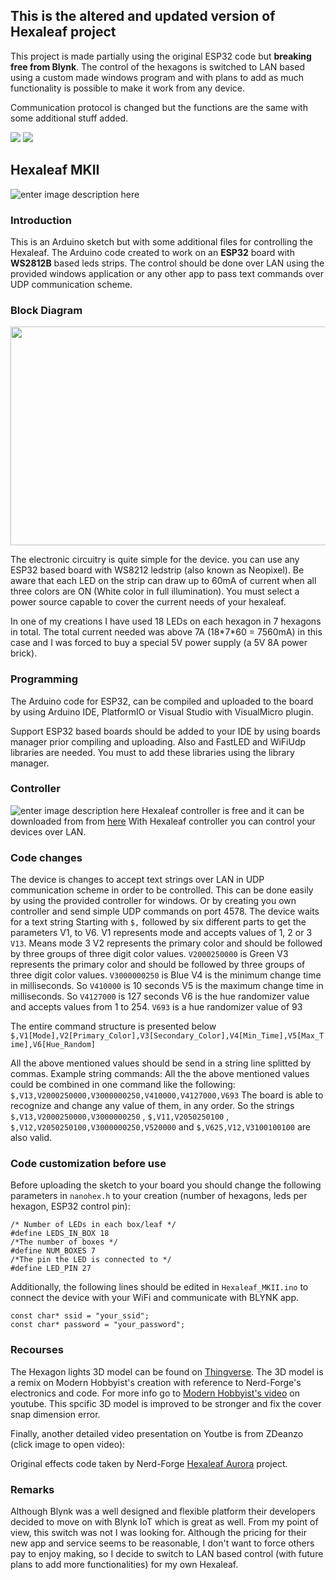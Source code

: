 ## This is the altered and updated version of Hexaleaf project
This project is made partially using the original ESP32 code but **breaking free from Blynk**. 
The control of the hexagons is switched to LAN based using a custom made windows program and with plans to add as much functionality is possible to make it work from any device.

Communication protocol is changed but the functions are the same with some additional stuff added. 

<img src="https://img.shields.io/badge/-ProjectForMakers-yellowgreen"> <img src="https://img.shields.io/badge/-Difficulty:EASY-purple"> 
## Hexaleaf MKII
![enter image description here](https://github.com/limbo666/Hexaleaf_Blynk/blob/master_Hexaleaf_MKII/Pics/Hexaleaf_Hexagons.png?raw=true)


### Introduction
This is an Arduino sketch but with some additional files for controlling the Hexaleaf. The Arduino code created to work on an **ESP32** board with  **WS2812B** based leds strips.
The control should be done over LAN using the provided windows application or any other app to pass text commands over UDP communication scheme. 

### Block Diagram

<img src="https://github.com/limbo666/Hexaleaf_MKII/blob/master_Hexaleaf_MKII/Pics/Block%20Diagram.jpg" width="800" height="350">
<p> The electronic circuitry is quite simple for the device. you can use any ESP32 based board with WS8212 ledstrip (also known as Neopixel).
Be aware that each LED on the strip can draw up to 60mA of current when all three colors are ON (White color in full illumination). You must select a power source capable to cover the current needs of your hexaleaf.
<p>In one of my creations I have used 18 LEDs on each hexagon in 7 hexagons in total. The total current needed was above 7A (18*7*60 = 7560mA) in this case and I was forced to buy a special 5V power supply (a 5V 8A power brick).  


### Programming
The Arduino code for ESP32, can be compiled and uploaded to the board by using Arduino IDE, PlatformIO or Visual Studio with VisualMicro plugin.<p>
Support ESP32 based boards should be added to your IDE by using boards manager prior compiling and uploading. Also and FastLED and WiFiUdp libraries are needed. You must to add these libraries using the  library manager.


### Controller
![enter image description here](https://raw.githubusercontent.com/limbo666/Hexaleaf_MKII/master_Hexaleaf_MKII/Controller/Win/Controller_GUI.png)
Hexaleaf controller is free and it can be downloaded from from [here](https://github.com/limbo666/Hexaleaf_MKII/tree/master_Hexaleaf_MKII/Controller/Win) With Hexaleaf controller you can control your devices over LAN.

  
### Code changes 
The device is changes to accept text strings over LAN in UDP communication scheme in order to be controlled.
This can be done easily by using the provided controller for windows. Or by creating you own controller and send simple UDP commands on port 4578.
The device waits for a text string Starting with `$,` followed by six different parts to get the parameters V1, to V6.
V1 represents mode and accepts values of 1, 2 or 3  `V13`. Means mode 3
V2 represents the primary color and should be followed by three groups of three digit color values. `V2000250000` is Green 
V3  represents the primary color and should be followed by three groups of three digit color values. `V3000000250` is Blue
V4 is the minimum change time in milliseconds. So `V410000` is 10 seconds
V5 is the maximum change time in milliseconds. So `V4127000` is 127 seconds
V6 is the hue randomizer value and accepts values from 1 to 254. `V693` is a hue randomizer value of 93
  
The entire command structure is presented below `$,V1[Mode],V2[Primary_Color],V3[Secondary_Color],V4[Min_Time],V5[Max_Time],V6[Hue_Random]`

All the above mentioned values should be send in a string line splitted by commas.
Example string commands:
All the the above mentioned values could be combined in one command like the following:  `$,V13,V2000250000,V3000000250,V410000,V4127000,V693`
The board is able to recognize and change any value of them, in any order. So the strings `$,V13,V2000250000,V3000000250` , `$,V11,V2050250100` , `$,V12,V2050250100,V3000000250,V520000` and `$,V625,V12,V3100100100` are also valid.
 
### Code customization before use
Before uploading the sketch to your board you should change the following parameters in ```nanohex.h``` to your creation (number of hexagons, leds per hexagon, ESP32 control pin):
```
/* Number of LEDs in each box/leaf */
#define LEDS_IN_BOX 18
/*The number of boxes */
#define NUM_BOXES 7
/*The pin the LED is connected to */
#define LED_PIN 27
```
Additionally, the following lines should be edited in ```Hexaleaf_MKII.ino``` to connect the device with your WiFi and communicate with BLYNK app.
```
const char* ssid = "your_ssid";
const char* password = "your_password";
```

  
### Recourses
The Hexagon lights 3D model can be found on [Thingverse](https://www.thingiverse.com/thing:4615531). The 3D model is a remix on Modern Hobbyist's creation with reference to Nerd-Forge's electronics and code. For more info go to [Modern Hobbyist's video](https://www.youtube.com/watch?v=ERK9_q242q4) on youtube. This spcific 3D model is improved to be stronger and fix the cover snap dimension error. 
  
Finally, another detailed video presentation on Youtbe is from ZDeanzo (click image to open video):<p>

Original effects code taken by Nerd-Forge [Hexaleaf Aurora](https://github.com/hansjny/Natural-Nerd/tree/master/Hexaleaf) project.
 

### Remarks
Although Blynk was a well designed and flexible platform their developers decided to move on with Blynk IoT which is great as well. From my point of view, this switch was not I was looking for. Although the pricing for their new app and service seems to be reasonable, I don't want to force others pay to enjoy making, so I decide to switch to LAN based control (with future plans to add more functionalities) for my own Hexaleaf.
